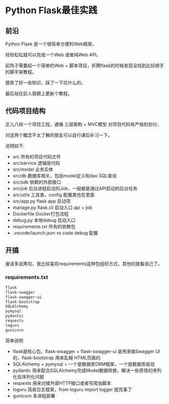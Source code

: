 
# Python Flask最佳实践

## 前沿

Python Flask 是一个很简单方便的Web框架，

轻轻松松就可以完成一个Web 或者纯Web API。

前阵子需要起一个简单的Web + 脚本项目，折腾flask的时候发现没找到比较顺手的脚手架教程。

摸索了好一些知识，踩了一下坑什么的，

最后站在巨人肩膀上更新个教程。


## 代码项目结构

正儿八经一个项目工程，遵循 三层架构 + MVC模型 对项目代码有严格的划分，

对这两个概念不太了解的朋友可以自行课后补习一下。

说明如下:

- src 所有的项目代码文件
- src/service 逻辑层代码
- src/model 业务实体
- src/db 数据库相关，包括model定义和dao SQL查询
- src/sdk 依赖的外部接口
- src/job 后台进程启动的Job，一般都是通过API启动的后台任务
- src/utils 工具类，config 配置类也在里面
- src/app.py flask app 启动项
- manage.py flask.cli 启动入口 api + job
- Dockerfile Docker打包流程
- debug.py 本地debug 启动入口
- requirements.txt 所有的依赖包
- .vscode/launch.json vs code debug 配置

## 开搞

废话多说两句，我比较喜欢requirements这种包组织方式，其他的就看自己了。

### requirements.txt

```txt
flask
flask-swagger
flask-swagger-ui
flask-bootstrap
SQLAlchemy
pymysql
pydantic
requests
loguru
gunicorn

```

简单说明

- flask是核心包，flask-swagger + flask-swagger-ui 是用来做Swagger UI的，flask-bootstrap 用来乱糊 HTML页面的
- SQLAlchemy + pymysql +  一个是数据库ORM框架，一个是数据库驱动
- pydantic 用来配合SQLAlchemy完成Model数据转换，解决一些奇怪的序列化反序列化问题
- requests 用来对接外部HTTP接口或者写爬虫脚本
- loguru 简易日志框架，from loguru import logger 就完事了
- gunicorn 多进程部署

